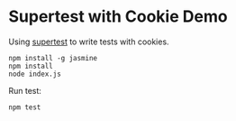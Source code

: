 Supertest with Cookie Demo
==========================

Using [supertest](https://github.com/visionmedia/supertest) to write tests with cookies.

```
npm install -g jasmine
npm install
node index.js
```

Run test:

```
npm test
```
